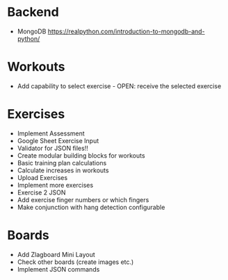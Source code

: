 # Backend
+ MongoDB https://realpython.com/introduction-to-mongodb-and-python/

# Workouts
+ Add capability to select exercise - OPEN: receive the selected exercise

# Exercises
+ Implement Assessment
+ Google Sheet Exercise Input
+ Validator for JSON files!!
+ Create modular building blocks for workouts
+ Basic training plan calculations
+ Calculate increases in workouts
+ Upload Exercises
+ Implement more exercises
+ Exercise 2 JSON
+ Add exercise finger numbers or which fingers
+ Make conjunction with hang detection configurable

# Boards
+ Add Zlagboard Mini Layout
+ Check other boards (create images etc.)
+ Implement JSON commands
